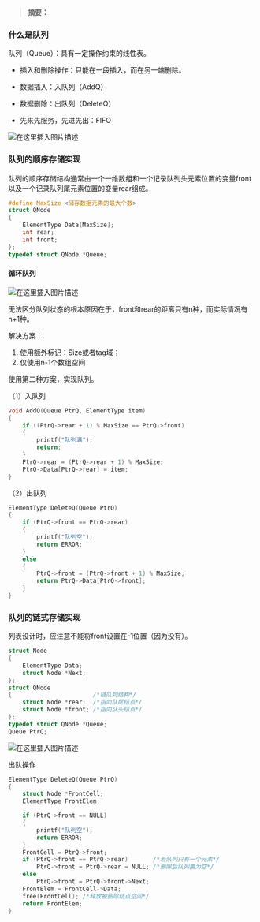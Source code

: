> **摘要：** 

### 什么是队列

队列（Queue）：具有一定操作约束的线性表。
- 插入和删除操作：只能在一段插入，而在另一端删除。

- 数据插入：入队列（AddQ）
- 数据删除：出队列（DeleteQ）
- 先来先服务，先进先出：FIFO

![在这里插入图片描述](https://img-blog.csdnimg.cn/20190917155129354.png?x-oss-process=image/watermark,type_ZmFuZ3poZW5naGVpdGk,shadow_10,text_aHR0cHM6Ly9ibG9nLmNzZG4ubmV0L3dlaXhpbl80MjgxNTYwOQ==,size_16,color_FFFFFF,t_70)

### 队列的顺序存储实现

队列的顺序存储结构通常由一个一维数组和一个记录队列头元素位置的变量front以及一个记录队列尾元素位置的变量rear组成。

```c
#define MaxSize <储存数据元素的最大个数>
struct QNode
{
    ElementType Data[MaxSize];
    int rear;
    int front;
};
typedef struct QNode *Queue;
```

#### 循环队列

![在这里插入图片描述](https://img-blog.csdnimg.cn/20190917155834326.png?x-oss-process=image/watermark,type_ZmFuZ3poZW5naGVpdGk,shadow_10,text_aHR0cHM6Ly9ibG9nLmNzZG4ubmV0L3dlaXhpbl80MjgxNTYwOQ==,size_16,color_FFFFFF,t_70)

无法区分队列状态的根本原因在于，front和rear的距离只有n种，而实际情况有n+1种。

解决方案：
1. 使用额外标记：Size或者tag域；
2. 仅使用n-1个数组空间

使用第二种方案，实现队列。

（1）入队列
```c
void AddQ(Queue PtrQ, ElementType item)
{
    if ((PtrQ->rear + 1) % MaxSize == PtrQ->front)
    {
        printf("队列满");
        return;
    }
    PtrQ->rear = (PtrQ->rear + 1) % MaxSize;
    PtrQ->Data[PtrQ->rear] = item;
}
```

（2）出队列

```c
ElementType DeleteQ(Queue PtrQ)
{
    if (PtrQ->front == PtrQ->rear)
    {
        printf("队列空");
        return ERROR;
    }
    else
    {
        PtrQ->front = (PtrQ->front + 1) % MaxSize;
        return PtrQ->Data[PtrQ->front];
    }
}
```

### 队列的链式存储实现

列表设计时，应注意不能将front设置在-1位置（因为没有）。

```c
struct Node
{
    ElementType Data;
    struct Node *Next;
};
struct QNode
{                       /*链队列结构*/
    struct Node *rear;  /*指向队尾结点*/
    struct Node *front; /*指向队头结点*/
};
typedef struct QNode *Queue;
Queue PtrQ;
```

![在这里插入图片描述](https://img-blog.csdnimg.cn/20190917163054541.png)

出队操作
```c
ElementType DeleteQ(Queue PtrQ)
{
    struct Node *FrontCell;
    ElementType FrontElem;

    if (PtrQ->front == NULL)
    {
        printf("队列空");
        return ERROR;
    }
    FrontCell = PtrQ->front;
    if (PtrQ->front == PtrQ->rear)       /*若队列只有一个元素*/
        PtrQ->front = PtrQ->rear = NULL; /*删除后队列置为空*/
    else
        PtrQ->front = PtrQ->front->Next;
    FrontElem = FrontCell->Data;
    free(FrontCell); /*释放被删除结点空间*/
    return FrontElem;
}
```